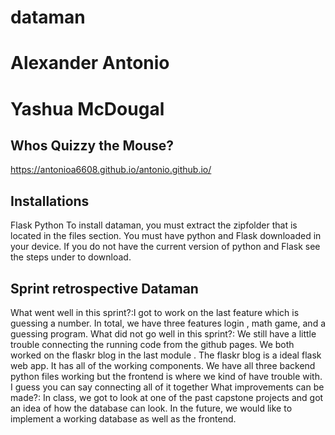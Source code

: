 # dataman
# Alexander Antonio 
# Yashua McDougal

Whos Quizzy the Mouse?
-------------------
https://antonioa6608.github.io/antonio.github.io/

Installations
---------------------
Flask 
Python 
To install dataman, you must extract the zipfolder that is located in the files section. You must have python and Flask downloaded in your device. If you do not have the current version of python and Flask see the steps under to download. 

Sprint retrospective  Dataman
------------------------------
What went well in this sprint?:I got to work on the last feature which is  guessing a number. In total, we have three features login , math game, and a guessing program. 
What did not go well in this sprint?: We still have a little trouble connecting the running  code from the github pages. We both worked on the flaskr blog in the last module . The flaskr blog is a ideal flask web app. It has all of the working components. We have all three backend python files working but the frontend is where we kind of have trouble with. I guess you can say connecting all of it  together 
What improvements can be made?: In class, we got to look at one of the past capstone projects and got an idea of how the database can look. In the future, we would like to implement a working database as well as the frontend. 





